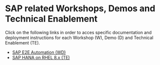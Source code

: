 <!-- ![rh-main](img/Logo-RedHat-D-Color-RGB.png) | ![sap-main](img/SAP_logo.png) -->

# SAP related Workshops, Demos and Technical Enablement

Click on the following links in order to acces specific documentation and deployment instructions for each Workshop (W), Demo (D) and Technical Enablement (TE).

- [SAP E2E Automation (WD)](sap-e2e-ansible/README.md)
- [SAP HANA on RHEL 8.x (TE)](sap-hana-rhel8/README.md)
